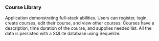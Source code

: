 ### Course Library

Application demonstrating full-stack abilities. Users can register, login, create courses, edit their course, and view other courses. Courses have a description, time duration of the course, and supplies needed list. All the data is persisted with a SQLite database using Sequelize.
